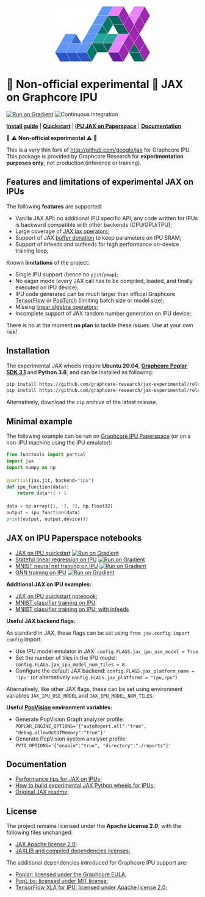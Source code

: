 <div align="center">
<img src="https://raw.githubusercontent.com/google/jax/main/images/jax_logo_250px.png" alt="logo"></img>
</div>


# :red_circle: **Non-official experimental** :red_circle: JAX on Graphcore IPU

[![Run on Gradient](https://assets.paperspace.io/img/gradient-badge.svg)](https://console.paperspace.com/github/graphcore-research/jax-experimental?container=graphcore%2Fpytorch-jupyter%3A3.1.0-ubuntu-20.04&machine=Free-IPU-POD4&file=%2Fipu%2Fexamples%2Fjax_ipu_quickstart.ipynb)
![Continuous integration](https://github.com/graphcore-research/jax-experimental/actions/workflows/jax-ci-ipu-public.yaml/badge.svg)

[**Install guide**](#installation)
| [**Quickstart**](#minimal-example)
| [**IPU JAX on Paperspace**](#jax-on-ipu-paperspace-notebooks)
| [**Documentation**](#documentation)

:red_circle: :warning: **Non-official experimental** :warning: :red_circle: 

This is a very thin fork of http://github.com/google/jax for Graphcore IPU.
This package is provided by Graphcore Research for **experimentation purposes only**, not production (inference or training).


## Features and limitations of experimental JAX on IPUs

The following **features** are supported:

* Vanilla JAX API: no additional IPU specific API, any code written for IPUs is backward compatible with other backends (CPU/GPU/TPU);
* Large coverage of [JAX lax operators](https://jax.readthedocs.io/en/latest/jax.lax.html#operators);
* Support of JAX [buffer donation](https://jax.readthedocs.io/en/latest/faq.html#buffer-donation) to keep parameters on IPU SRAM;
* Support of infeeds and outfeeds for high performance on-device training loop;

Known **limitations** of the project:

* Single IPU support (hence no `pjit`/`pmap`);
* No eager mode (every JAX call has to be compiled, loaded, and finally executed on IPU device);
* IPU code generated can be much larger than official Graphcore [TensorFlow](https://docs.graphcore.ai/projects/tensorflow-user-guide/en/latest/tensorflow/intro.html) or [PopTorch](https://docs.graphcore.ai/projects/poptorch-user-guide/en/latest/index.html) (limiting batch size or model size);
* Missing [linear algebra operators](https://jax.readthedocs.io/en/latest/jax.lax.html#module-jax.lax.linalg);
* Incomplete support of JAX random number generation on IPU device;

There is no at the moment **no plan** to tackle these issues. Use at your own risk!

## Installation

The experimental JAX wheels require **Ubuntu 20.04**, [**Graphcore Poplar SDK 3.1**](https://www.graphcore.ai/) and **Python 3.8**, and can be installed as following:
```bash
pip install https://github.com/graphcore-research/jax-experimental/releases/latest/download/jaxlib-0.3.15-cp38-none-manylinux2014_x86_64.whl
pip install https://github.com/graphcore-research/jax-experimental/releases/latest/download/jax-0.3.16-py3-none-any.whl
```

Alternatively, download the `zip` archive of the latest release.

## Minimal example

The following example can be run on [Graphcore IPU Paperspace](https://www.paperspace.com/graphcore) (or on a non-IPU machine using the IPU emulator):

```python
from functools import partial
import jax
import numpy as np

@partial(jax.jit, backend="ipu")
def ipu_function(data):
    return data**2 + 1

data = np.array([1, -2, 3], np.float32)
output = ipu_function(data)
print(output, output.device())
```

## JAX on IPU Paperspace notebooks

* [JAX on IPU quickstart](ipu/examples/jax_ipu_quickstart.ipynb) [![Run on Gradient](https://assets.paperspace.io/img/gradient-badge.svg)](https://console.paperspace.com/github/graphcore-research/jax-experimental?container=graphcore%2Fpytorch-jupyter%3A3.1.0-ubuntu-20.04&machine=Free-IPU-POD4&file=%2Fipu%2Fexamples%2Fjax_ipu_quickstart.ipynb)
* [Stateful linear regression on IPU](ipu/examples/jax_ipu_linear_regression.ipynb) [![Run on Gradient](https://assets.paperspace.io/img/gradient-badge.svg)](https://console.paperspace.com/github/graphcore-research/jax-experimental?container=graphcore%2Fpytorch-jupyter%3A3.1.0-ubuntu-20.04&machine=Free-IPU-POD4&file=%2Fipu%2Fexamples%2Fjax_ipu_linear_regression.ipynb)
* [MNIST neural net training on IPU](ipu/examples/jax_ipu_mnist_neural_net_training.ipynb) [![Run on Gradient](https://assets.paperspace.io/img/gradient-badge.svg)](https://console.paperspace.com/github/graphcore-research/jax-experimental?container=graphcore%2Fpytorch-jupyter%3A3.1.0-ubuntu-20.04&machine=Free-IPU-POD4&file=%2Fipu%2Fexamples%2Fjax_ipu_mnist_neural_net_training.ipynb)
* [GNN training on IPU](ipu/examples/jax_ipu_gnn_training.ipynb) [![Run on Gradient](https://assets.paperspace.io/img/gradient-badge.svg)](https://console.paperspace.com/github/graphcore-research/jax-experimental?container=graphcore%2Fpytorch-jupyter%3A3.1.0-ubuntu-20.04&machine=Free-IPU-POD4&file=%2Fipu%2Fexamples%2Fjax_ipu_gnn_training.ipynb)


**Additional JAX on IPU examples:**

* [JAX on IPU quickstart notebook](ipu/examples/ipu_quickstart.ipynb);
* [MNIST classifier training on IPU](ipu/examples/mnist_classifier.py)
* [MNIST classifier training on IPU, with infeeds](ipu/examples/mnist_classifier_with_infeed.py)


**Useful JAX backend flags:**

As standard in JAX, these flags can be set using `from jax.config import config` import.

* Use IPU model emulator in JAX: `config.FLAGS.jax_ipu_use_model = True`
* Set the number of tiles in the IPU model: `config.FLAGS.jax_ipu_model_num_tiles = 8`
* Configure the default JAX backend: `config.FLAGS.jax_platform_name = 'ipu'` (or alternatively `config.FLAGS.jax_platforms = "ipu,cpu"`)

Alternatively, like other JAX flags, these can be set using environment variables `JAX_IPU_USE_MODEL` and `JAX_IPU_MODEL_NUM_TILES`.

**Useful [PopVision](https://www.graphcore.ai/developer/popvision-tools) environment variables:**

* Generate PopVision Graph analyser profile: `POPLAR_ENGINE_OPTIONS='{"autoReport.all":"true", "debug.allowOutOfMemory":"true"}'`
* Generate PopVision system analyser profile: `PVTI_OPTIONS='{"enable":"true", "directory":"./reports"}'`

## Documentation

* [Performance tips for JAX on IPUs;](ipu/docs/performance.md)
* [How to build experimental JAX Python wheels for IPUs;](ipu/docs/build.md)
* [Original JAX readme;](README_ORIGINAL.md)

## License

The project remains licensed under the **Apache License 2.0**, with the following files unchanged:
* [JAX Apache license 2.0](./LICENSE);
* [JAXLIB and compiled dependencies licenses;](build/LICENSE.txt)

The additional dependencies introduced for Graphcore IPU support are:
* [Poplar: licensed under the Graphcore EULA](https://docs.graphcore.ai/projects/eula/en/latest/);
* [PopLibs: licensed under MIT license](https://docs.graphcore.ai/en/latest/licenses.html);
* [TensorFlow XLA for IPU: licensed under Apache license 2.0](https://docs.graphcore.ai/en/latest/licenses.html);
